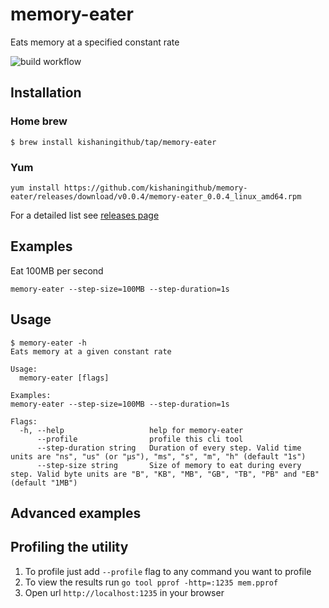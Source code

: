 # memory-eater
Eats memory at a specified constant rate

![build workflow](https://github.com/kishaningithub/memory-eater/actions/workflows/build.yml/badge.svg)

## Installation

### Home brew

```shell
$ brew install kishaningithub/tap/memory-eater
```

### Yum

```shell
yum install https://github.com/kishaningithub/memory-eater/releases/download/v0.0.4/memory-eater_0.0.4_linux_amd64.rpm
```

For a detailed list see [releases page](https://github.com/kishaningithub/memory-eater/releases)

## Examples

Eat 100MB per second
```shell
memory-eater --step-size=100MB --step-duration=1s
```

## Usage

```shell
$ memory-eater -h
Eats memory at a given constant rate

Usage:
  memory-eater [flags]

Examples:
memory-eater --step-size=100MB --step-duration=1s

Flags:
  -h, --help                   help for memory-eater
      --profile                profile this cli tool
      --step-duration string   Duration of every step. Valid time units are "ns", "us" (or "µs"), "ms", "s", "m", "h" (default "1s")
      --step-size string       Size of memory to eat during every step. Valid byte units are "B", "KB", "MB", "GB", "TB", "PB" and "EB" (default "1MB")
```

## Advanced examples

## Profiling the utility

1. To profile just add `--profile` flag to any command you want to profile
2. To view the results run `go tool pprof -http=:1235 mem.pprof`
3. Open url `http://localhost:1235` in your browser